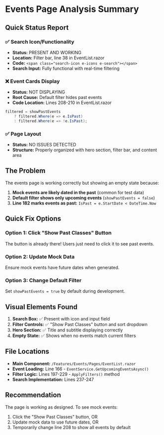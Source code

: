 # Events Page Analysis Summary

## Quick Status Report

### ✅ Search Icon/Functionality
- **Status:** PRESENT AND WORKING
- **Location:** Filter bar, line 38 in EventList.razor
- **Code:** `<span class="search-icon e-icons e-search"></span>`
- **Search Input:** Fully functional with real-time filtering

### ❌ Event Cards Display
- **Status:** NOT DISPLAYING
- **Root Cause:** Default filter hides past events
- **Code Location:** Lines 208-210 in EventList.razor
```csharp
filtered = showPastEvents 
    ? filtered.Where(e => e.IsPast)
    : filtered.Where(e => !e.IsPast);
```

### ✅ Page Layout
- **Status:** NO ISSUES DETECTED
- **Structure:** Properly organized with hero section, filter bar, and content area

## The Problem

The events page is working correctly but showing an empty state because:

1. **Mock events are likely dated in the past** (common for test data)
2. **Default filter shows only upcoming events** (`showPastEvents = false`)
3. **Line 182 marks events as past:** `IsPast = e.StartDate < DateTime.Now`

## Quick Fix Options

### Option 1: Click "Show Past Classes" Button
The button is already there! Users just need to click it to see past events.

### Option 2: Update Mock Data
Ensure mock events have future dates when generated.

### Option 3: Change Default Filter
Set `showPastEvents = true` by default during development.

## Visual Elements Found

1. **Search Box:** ✅ Present with icon and input field
2. **Filter Controls:** ✅ "Show Past Classes" button and sort dropdown
3. **Hero Section:** ✅ Title and subtitle displaying correctly
4. **Empty State:** ✅ Shows when no events match current filters

## File Locations

- **Main Component:** `/Features/Events/Pages/EventList.razor`
- **Event Loading:** Line 166 - `EventService.GetUpcomingEventsAsync()`
- **Filter Logic:** Lines 197-229 - `ApplyFilters()` method
- **Search Implementation:** Lines 237-247

## Recommendation

The page is working as designed. To see mock events:
1. Click the "Show Past Classes" button, OR
2. Update mock data to use future dates, OR
3. Temporarily change line 208 to show all events by default